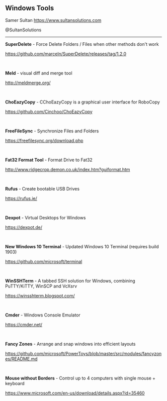 ## Windows Tools

Samer Sultan
https://www.sultansolutions.com

@SultanSolutions

---

**SuperDelete** - Force Delete Folders / Files when other methods don't work

https://github.com/marceln/SuperDelete/releases/tag/1.2.0

&nbsp;
&nbsp;


**Meld** - visual diff and merge tool

http://meldmerge.org/

&nbsp;
&nbsp;


**ChoEazyCopy** - CChoEazyCopy is a graphical user interface for RoboCopy

https://github.com/Cinchoo/ChoEazyCopy

&nbsp;
&nbsp;

**FreeFileSync** - Synchronize Files and Folders 

https://freefilesync.org/download.php

&nbsp;
&nbsp;

**Fat32 Format Tool** - Format Drive to Fat32

http://www.ridgecrop.demon.co.uk/index.htm?guiformat.htm

&nbsp;
&nbsp;

**Rufus** - Create bootable USB Drives

https://rufus.ie/

&nbsp;
&nbsp;

**Dexpot** - Virtual Desktops for Windows

https://dexpot.de/

&nbsp;
&nbsp;

**New Windows 10 Terminal** - Updated Windows 10 Terminal (requires build 1903)

https://github.com/microsoft/terminal

&nbsp;
&nbsp;

**WinSSHTerm** - A tabbed SSH solution for Windows, combining PuTTY/KiTTY, WinSCP and VcXsrv

https://winsshterm.blogspot.com/

&nbsp;
&nbsp;

**Cmder** - Windows Console Emulator

https://cmder.net/

&nbsp;
&nbsp;


**Fancy Zones** - Arrange and snap windows into efficient layouts 

https://github.com/microsoft/PowerToys/blob/master/src/modules/fancyzones/README.md

&nbsp;
&nbsp;

**Mouse without Borders** - Control up to 4 computers with single mouse + keyboard

https://www.microsoft.com/en-us/download/details.aspx?id=35460
